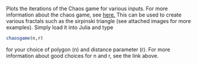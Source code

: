 Plots the iterations of the Chaos game for various inputs. For more information about the chaos game, see [here.](http://mathworld.wolfram.com/ChaosGame.html)
This can be used to create various fractals such as the sirpinski triangle (see attached images for more examples).
Simply load it into Julia and type 
```` Julia 
chaosgame(n,r)
````
for your choice of polygon (n) and distance parameter (r). For more information about good choices for n and r, see the link above. 
